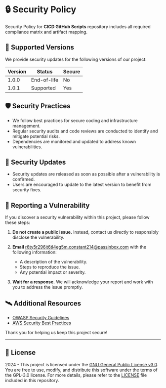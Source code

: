 # 🔒 Security Policy

Security Policy for **CICD GitHub Scripts** repository includes all required compliance matrix and artifact mapping.

## 🧮 Supported Versions

We provide security updates for the following versions of our project:

| Version | Status      | Secure |
| ------- | ----------- | ------ |
| 1.0.0   | End-of-life | No     |
| 1.0.1   | Supported   | Yes    |

## 🛡️ Security Practices

- We follow best practices for secure coding and infrastructure management.
- Regular security audits and code reviews are conducted to identify and mitigate potential risks.
- Dependencies are monitored and updated to address known vulnerabilities.

## 📲 Security Updates

- Security updates are released as soon as possible after a vulnerability is confirmed.
- Users are encouraged to update to the latest version to benefit from security fixes.

## 🚨 Reporting a Vulnerability

If you discover a security vulnerability within this project, please follow these steps:

1. **Do not create a public issue.** Instead, contact us directly to responsibly disclose the vulnerability.

2. **Email** [r6ty5r296it6tl4eg5m.constant214@passinbox.com](mailto:r6ty5r296it6tl4eg5m.constant214@passinbox.com) with the following information:

   - A description of the vulnerability.
   - Steps to reproduce the issue.
   - Any potential impact or severity.

3. **Wait for a response.** We will acknowledge your report and work with you to address the issue promptly.

## 🛰️ Additional Resources

- [OWASP Security Guidelines](https://owasp.org/)
- [AWS Security Best Practices](https://aws.amazon.com/security/security-best-practices/)

Thank you for helping us keep this project secure!

---

## 📜 License

2024 - This project is licensed under the [GNU General Public License v3.0](https://www.gnu.org/licenses/gpl-3.0.en.html). You are free to use, modify, and distribute this software under the terms of the GPL-3.0 license. For more details, please refer to the [LICENSE](LICENSE) file included in this repository.
